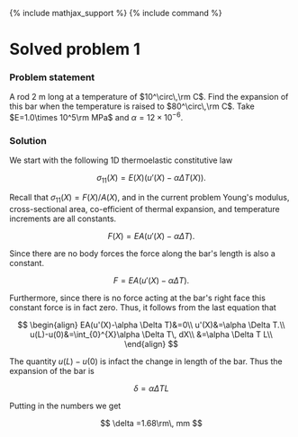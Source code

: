 {% include mathjax_support %}
{% include command %}

# Solved problem 1

### Problem statement

A rod 2 m long at a temperature of $10^\circ\,\rm C$. Find the expansion of this bar when the temperature is raised to $80^\circ\,\rm C$. Take $E=1.0\times 10^5\rm MPa$ and $\alpha=12 \times 10^{-6}$. 


### Solution

We start with the following 1D thermoelastic constitutive law

$$
\begin{equation}
\sigma_{11}(X)=E(X)(u'(X)-\alpha \Delta T (X)).
\end{equation}
$$


Recall that $\sigma_{11}(X)=F(X)/A(X)$, and in the current problem Young's modulus,  cross-sectional area, co-efficient of thermal expansion, and temperature increments are all constants. 

$$
\begin{equation}
F(X)=EA(u'(X)-\alpha \Delta T).
\end{equation}
$$


Since there are no body forces the force along the bar's length is also a constant. 

$$
\begin{equation}
F=EA(u'(X)-\alpha \Delta T).
\end{equation}
$$


Furthermore, since there is no force acting at the bar's right face this constant force is in fact zero. Thus, it follows from the last equation that

$$
\begin{align}
EA(u'(X)-\alpha \Delta T)&=0\\
u'(X)&=\alpha \Delta T.\\
u(L)-u(0)&=\int_{0}^{X}\alpha \Delta T\, dX\\
&=\alpha \Delta T L\\
\end{align}
$$

The quantity $u(L)-u(0)$ is infact the change in length of the bar. Thus the expansion of the bar is 

$$
\delta =\alpha \Delta T L
$$

Putting in the numbers we get 


$$
\delta =1.68\rm\, mm
$$


